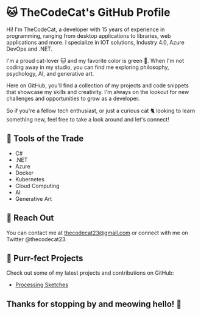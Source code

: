 # 🐱 TheCodeCat's GitHub Profile


Hi! I'm TheCodeCat, a developer with 15 years of experience in programming, ranging from desktop applications to libraries, web applications and more.
I specialize in IOT solutions, Industry 4.0, Azure DevOps and .NET.

I'm a proud cat-lover 🐱 and my favorite color is green 💚. 
When I'm not coding away in my studio, you can find me exploring philosophy, psychology, AI, and generative art.

Here on GitHub, you'll find a collection of my projects and code snippets that showcase my skills and creativity. 
I'm always on the lookout for new challenges and opportunities to grow as a developer.

So if you're a fellow tech enthusiast, or just a curious cat 🐈 looking to learn something new, feel free to take a look around and let's connect!

## 🔧 Tools of the Trade
* C#
* .NET
* Azure
* Docker
* Kubernetes
* Cloud Computing
* AI
* Generative Art

## 📧 Reach Out

You can contact me at thecodecat23@gmail.com or connect with me on Twitter @thecodecat23.

## 🐾 Purr-fect Projects

Check out some of my latest projects and contributions on GitHub:
- [Processing Sketches](https://github.com/thecodecat23/processing-sketches)


## Thanks for stopping by and meowing hello! 🐾
